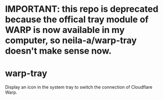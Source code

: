 # IMPORTANT: this repo is deprecated because the offical tray module of WARP is now available in my computer, so neila-a/warp-tray doesn't make sense now.

# warp-tray
Display an icon in the system tray to switch the connection of Cloudflare Warp.
